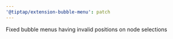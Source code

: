 ```yaml
---
'@tiptap/extension-bubble-menu': patch
---
```


Fixed bubble menus having invalid positions on node selections
